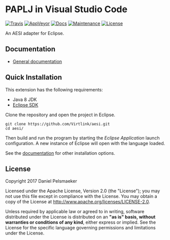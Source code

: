 # PAPLJ in Visual Studio Code

[![Travis](https://travis-ci.org/Virtlink/aesi.svg?branch=master)][3]
[![AppVeyor](https://img.shields.io/appveyor/ci/Virtlink/aesi/master.svg)][4]
[![Docs](https://img.shields.io/badge/docs-latest-brightgreen.svg)][2]
[![Maintenance](https://img.shields.io/maintenance/yes/2017.svg)][5]
[![License](https://img.shields.io/github/license/Virtlink/aesi.svg)][6]

An AESI adapter for Eclipse.



## Documentation

- [General documentation][2]



## Quick Installation
This extension has the following requirements:

- Java 8 JDK
- [Eclipse SDK][1]

Clone the repository and open the project in Eclipse.

    git clone https://github.com/Virtlink/aesi.git
    cd aesi/

Then build and run the program by starting the _Eclipse Application_
launch configuration. A new instance of Eclipse will open with the language loaded.

See the [documentation][2] for other installation options.



## License
Copyright 2017 Daniel Pelsmaeker

Licensed under the Apache License, Version 2.0 (the "License"); you may not use
this file except in compliance with the License. You may obtain a copy of the
License at <http://www.apache.org/licenses/LICENSE-2.0>.

Unless required by applicable law or agreed to in writing, software distributed
under the License is distributed on an **"as is" basis, without warranties or
conditions of any kind**, either express or implied. See the License for the
specific language governing permissions and limitations under the License.


[1]: http://download.eclipse.org/eclipse/downloads/
[2]: https://virtlink.com/aesi/
[3]: https://travis-ci.org/Virtlink/aesi
[4]: https://ci.appveyor.com/project/Virtlink/aesi
[5]: https://github.com/Virtlink/aesi/commits/master
[6]: https://github.com/Virtlink/aesi/blob/master/LICENSE

